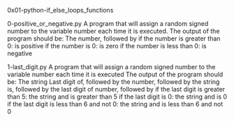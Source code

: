 0x01-python-if_else_loops_functions

0-positive_or_negative.py
A program that will assign a random signed number to the variable number each time it is executed.
The output of the program should be:
The number, followed by
if the number is greater than 0: is positive
if the number is 0: is zero
if the number is less than 0: is negative

1-last_digit.py
A program that will assign a random signed number to the variable number each time it is executed
The output of the program should be:
The string Last digit of, followed by
the number, followed by
the string is, followed by the last digit of number, followed by
if the last digit is greater than 5: the string and is greater than 5
if the last digit is 0: the string and is 0
if the last digit is less than 6 and not 0: the string and is less than 6 and not 0
